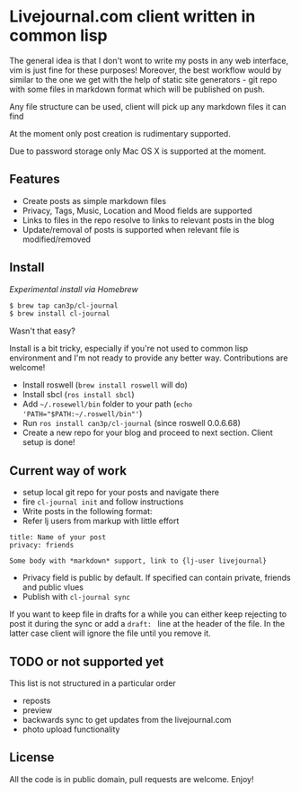 # Livejournal.com client written in common lisp

The general idea is that I don't wont to write my posts in any web interface,
vim is just fine for these purposes! Moreover, the best workflow would by
similar to the one we get with the help of static site generators - git repo
with some files in markdown format which will be published on push.

Any file structure can be used, client will pick up any markdown files it can find

At the moment only post creation is rudimentary supported.

Due to password storage only Mac OS X is supported at the moment.

## Features

* Create posts as simple markdown files
* Privacy, Tags, Music, Location and Mood fields are supported
* Links to files in the repo resolve to links to relevant posts in the blog
* Update/removal of posts is supported when relevant file is modified/removed

## Install

*Experimental install via Homebrew*

```bash
$ brew tap can3p/cl-journal
$ brew install cl-journal
```

Wasn't that easy?

Install is a bit tricky, especially if you're not used to common lisp environment
and I'm not ready to provide any better way. Contributions are welcome!

- Install roswell (`brew install roswell` will do)
- Install sbcl (`ros install sbcl`)
- Add `~/.rosewell/bin` folder to your path (`echo 'PATH="$PATH:~/.roswell/bin"'`)
- Run `ros install can3p/cl-journal` (since roswell 0.0.6.68)
- Create a new repo for your blog and proceed to next section. Client setup is done!

## Current way of work

- setup local git repo for your posts and navigate there
- fire `cl-journal init` and follow instructions
- Write posts in the following format:
- Refer lj users from markup with little effort

```
title: Name of your post
privacy: friends

Some body with *markdown* support, link to {lj-user livejournal}
```
    
- Privacy field is public by default. If specified can contain private, friends and public vlues
- Publish with `cl-journal sync`

If you want to keep file in drafts for a while you can either
keep rejecting to post it during the sync or add a `draft: ` line
at the header of the file. In the latter case client will ignore
the file until you remove it.

## TODO or not supported yet

This list is not structured in a particular order

* reposts
* preview
* backwards sync to get updates from the livejournal.com
* photo upload functionality

## License

All the code is in public domain, pull requests are welcome. Enjoy!

